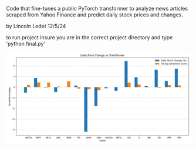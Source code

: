 Code that fine-tunes a public PyTorch transformer to analyze news articles scraped from Yahoo Finance and predict daily stock prices and changes.

by Lincoln Ledet
12/5/24 

to run project insure you are in the correct project directory and type 'python final.py'

![Alt Text](images/figure1.png)

